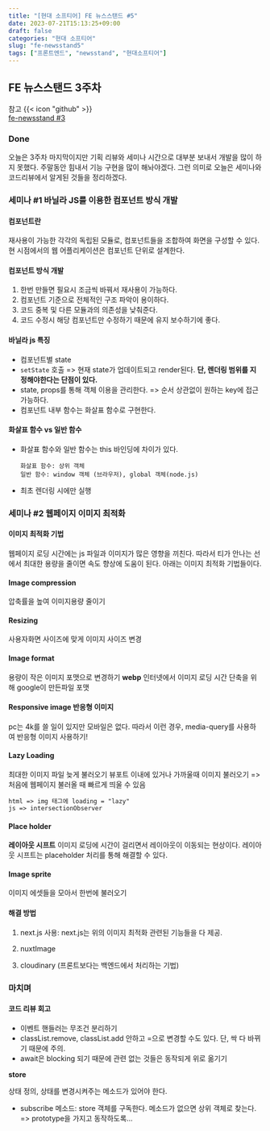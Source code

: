 ```yaml
---
title: "[현대 소프티어] FE 뉴스스탠드 #5"
date: 2023-07-21T15:13:25+09:00
draft: false
categories: "현대 소프티어"
slug: "fe-newsstand5"
tags: ["프론트엔드", "newsstand", "현대소프티어"]
---
```


## FE 뉴스스탠드 3주차

참고 {{< icon "github" >}}
<br>
[fe-newsstand #3](https://github.com/softeerbootcamp-2nd/fe-newsstand/pull/80)

### Done

오늘은 3주차 마지막이지만 기획 리뷰와 세미나 시간으로 대부분 보내서 개발을 많이 하지 못했다. 주말동안 힘내서 기능 구현을 많이 해놔야겠다.
그런 의미로 오늘은 세미나와 코드리뷰에서 알게된 것들을 정리하겠다.

### 세미나 #1 바닐라 JS를 이용한 컴포넌트 방식 개발

#### 컴포넌트란

재사용이 가능한 각각의 독립된 모듈로, 컴포넌트들을 조합하여 화면을 구성할 수 있다.
현 시점에서의 웹 어플리케이션은 컴포넌트 단위로 설계한다.

#### 컴포넌트 방식 개발

1. 한번 만들면 필요시 조금씩 바꿔서 재사용이 가능하다.
2. 컴포넌트 기준으로 전체적인 구조 파악이 용이하다.
3. 코드 중복 및 다른 모듈과의 의존성을 낮춰준다.
4. 코드 수정시 해당 컴포넌트만 수정하기 때문에 유지 보수하기에 좋다.

#### 바닐라 js 특징

- 컴포넌트별 state
- `setState` 호출 => 현재 state가 업데이트되고 render된다.
  **단, 렌더링 범위를 지정해야한다는 단점이 있다.**
- state, props를 통해 객체 이용을 관리한다. => 순서 상관없이 원하는 key에 접근 가능하다.
- 컴포넌트 내부 함수는 화살표 함수로 구현한다.

#### 화살표 함수 vs 일반 함수

- 화살표 함수와 일반 함수는 this 바인딩에 차이가 있다.
  ```
  화살표 함수: 상위 객체
  일반 함수: window 객체 (브라우저), global 객체(node.js)
  ```
- 최초 렌더링 시에만 실행

### 세미나 #2 웹페이지 이미지 최적화

#### 이미지 최적화 기법

웹페이지 로딩 시간에는 js 파일과 이미지가 많은 영향을 끼친다. 따라서 티가 안나는 선에서 최대한 용량을 줄이면 속도 향상에 도움이 된다. 아래는 이미지 최적화 기법들이다.

#### Image compression

압축률을 높여 이미지용량 줄이기

#### Resizing

사용자화면 사이즈에 맞게 이미지 사이즈 변경

#### Image format

용량이 작은 이미지 포맷으로 변경하기
**webp** 인터넷에서 이미지 로딩 시간 단축을 위해 google이 만든파일 포맷

#### Responsive image 반응형 이미지

pc는 4k를 쓸 일이 있지만 모바일은 없다. 따라서 이런 경우, media-query를 사용하여 반응형 이미지 사용하기!

#### Lazy Loading

최대한 이미지 파일 늦게 불러오기
뷰포트 이내에 있거나 가까울때 이미지 불러오기 => 처음에 웹페이지 불러올 때 빠르게 띄울 수 있음

```
html => img 태그에 loading = "lazy"
js => intersectionObserver
```

#### Place holder

**레이아웃 시프트**
이미지 로딩에 시간이 걸리면서 레이아웃이 이동되는 현상이다. 레이아웃 시프트는 placeholder 처리를 통해 해결할 수 있다.

#### Image sprite

이미지 에셋들을 모아서 한번에 불러오기

#### 해결 방법

1. next.js 사용:
   next.js는 위의 이미지 최적화 관련된 기능들을 다 제공.

2. nuxtImage
3. cloudinary (프론트보다는 백엔드에서 처리하는 기법)

### 마치며

#### 코드 리뷰 회고

- 이벤트 핸들러는 무조건 분리하기
- classList.remove, classList.add 안하고 =으로 변경할 수도 있다. 단, 싹 다 바뀌기 때문에 주의.
- await은 blocking 되기 때문에 관련 없는 것들은 동작되게 위로 옮기기

**store**

상태 정의, 상태를 변경시켜주는 메소드가 있어야 한다.

- subscribe 메소드: store 객체를 구독한다. 메소드가 없으면 상위 객체로 찾는다. => prototype을 가지고 동작하도록...
